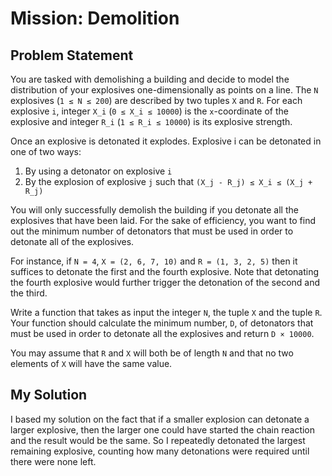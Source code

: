 # Mission: Demolition

## Problem Statement

You are tasked with demolishing a building and decide to model the distribution
of your explosives one-dimensionally as points on a line. The `N` explosives
(`1 ≤ N ≤ 200`) are described by two tuples `X` and `R`. For each explosive `i`,
integer `X_i` (`0 ≤ X_i ≤ 10000`) is the `x`-coordinate of the explosive and
integer `R_i` (`1 ≤ R_i ≤ 10000`) is its explosive strength.

Once an explosive is detonated it explodes. Explosive i can be detonated in one
of two ways:

  1. By using a detonator on explosive `i`
  2. By the explosion of explosive `j` such that
     `(X_j - R_j) ≤ X_i ≤ (X_j + R_j)`

You will only successfully demolish the building if you detonate all the
explosives that have been laid. For the sake of efficiency, you want to find out
the minimum number of detonators that must be used in order to detonate all of
the explosives.

For instance, if `N = 4`, `X = (2, 6, 7, 10)` and `R = (1, 3, 2, 5)` then it
suffices to detonate the first and the fourth explosive. Note that detonating
the fourth explosive would further trigger the detonation of the second and the
third.

Write a function that takes as input the integer `N`, the tuple `X` and the
tuple `R`.  Your function should calculate the minimum number, `D`, of
detonators that must be used in order to detonate all the explosives and return
`D × 10000`.

You may assume that `R` and `X` will both be of length `N` and that no two
elements of `X` will have the same value.

## My Solution

I based my solution on the fact that if a smaller explosion can detonate a larger explosive, then the larger one could have started the chain reaction and the result would be the same.
So I repeatedly detonated the largest remaining explosive, counting how many detonations were required until there were none left.
